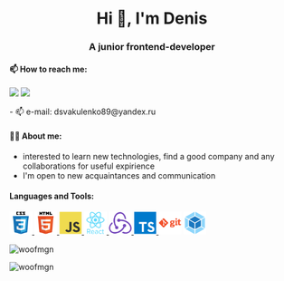 
<h1 align="center">Hi 👋, I'm Denis</h1>
<h3 align="center">A junior frontend-developer</h3>



#### 📫 How to reach me:
<p align="left">
<a href="https://t.me/VDen89"><img border-radius='5px' src='https://img.shields.io/badge/telegram-blue?logo=telegram&logoColor=white&style=for-the-badge'></a>  <a href="https://www.linkedin.com/in/denis-vakulenko-223b7b237/"><img border-radius='5px' src='https://img.shields.io/badge/LinkedIn-blue?logo=linkedin&logoColor=white&style=for-the-badge'></a>
</p> 
- 📫 e-mail: dsvakulenko89@yandex.ru

#### 👨‍💻 About me:
- interested to learn new technologies, find a good company and any collaborations for useful expirience
- I'm open to new acquaintances and communication



#### Languages and Tools:
<p align="left"> <a href="https://www.w3schools.com/css/" target="_blank" rel="noreferrer"> <img src="https://raw.githubusercontent.com/devicons/devicon/master/icons/css3/css3-original-wordmark.svg" alt="css3" width="40" height="40"/> </a> <a href="https://www.w3.org/html/" target="_blank" rel="noreferrer"> <img src="https://raw.githubusercontent.com/devicons/devicon/master/icons/html5/html5-original-wordmark.svg" alt="html5" width="40" height="40"/> </a> <a href="https://developer.mozilla.org/en-US/docs/Web/JavaScript" target="_blank" rel="noreferrer"> <img src="https://raw.githubusercontent.com/devicons/devicon/master/icons/javascript/javascript-original.svg" alt="javascript" width="40" height="40"/> </a> <a href="https://reactjs.org/" target="_blank" rel="noreferrer"> <img src="https://raw.githubusercontent.com/devicons/devicon/master/icons/react/react-original-wordmark.svg" alt="react" width="40" height="40"/> </a> <a href="https://redux.js.org" target="_blank" rel="noreferrer"> <img src="https://raw.githubusercontent.com/devicons/devicon/master/icons/redux/redux-original.svg" alt="redux" width="40" height="40"/> </a> <a href="https://www.typescriptlang.org/" target="_blank" rel="noreferrer"> <img src="https://raw.githubusercontent.com/devicons/devicon/master/icons/typescript/typescript-original.svg" alt="typescript" width="40" height="40"/> </a> <img src='https://github.com/devicons/devicon/blob/master/icons/git/git-plain-wordmark.svg' height='40'> <img src='https://github.com/devicons/devicon/blob/master/icons/webpack/webpack-original.svg' width='40' height='40'></p>




<p><img align="center" src="https://github-readme-stats.vercel.app/api/top-langs?username=woofmgn&show_icons=true&theme=dark&title_color=cfcece&text_color=c7c7c7&locale=en&layout=compact" alt="woofmgn" /></p>

<p align="left"> <img src="https://komarev.com/ghpvc/?username=woofmgn&label=Profile%20views&color=0e75b6&style=plastic" alt="woofmgn" /> </p>


<!--
**woofmgn/woofmgn** is a ✨ _special_ ✨ repository because its `README.md` (this file) appears on your GitHub profile.

Here are some ideas to get you started:

- 🔭 I’m currently working on ...
- 🌱 I’m currently learning ...
- 👯 I’m looking to collaborate on ...
- 🤔 I’m looking for help with ...
- 💬 Ask me about ...
- 📫 How to reach me: ...
- 😄 Pronouns: ...
- ⚡ Fun fact: ...
-->

